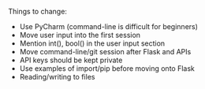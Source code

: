 Things to change:
- Use PyCharm (command-line is difficult for beginners)
- Move user input into the first session
- Mention int(), bool() in the user input section
- Move command-line/git session after Flask and APIs
- API keys should be kept private
- Use examples of import/pip before moving onto Flask
- Reading/writing to files
